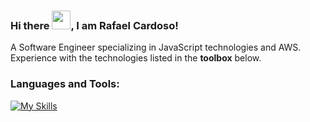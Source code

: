 ### Hi there <img src="https://raw.githubusercontent.com/MartinHeinz/MartinHeinz/master/wave.gif" width="30px">, I am Rafael Cardoso!
A Software Engineer specializing in JavaScript technologies and AWS. Experience with the technologies listed in the **toolbox** below.

<h3 align="left">Languages and Tools:</h3>

[![My Skills](https://skillicons.dev/icons?i=bash,linux,html,css,javascript,mysql,express,react,nodejs,redux,python,docker,figma)](https://skillicons.dev)






